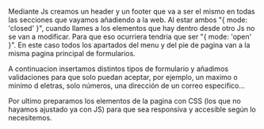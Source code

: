 Mediante Js creamos un header y un footer que va a ser el mismo en todas las secciones que vayamos añadiendo a la web. Al estar ambos "{ mode: 'closed' }", cuando llames a los elementos que hay dentro desde otro Js no se van a modificar. Para que eso ocurriera tendria que ser "{ mode: 'open' }". En este caso todos los apartados del menu y del pie de pagina van a la misma pagina principal de formularios.

A continuacion insertamos distintos tipos de formulario y añadimos validaciones para que solo puedan aceptar, por ejemplo, un maximo o minimo d eletras, solo números, una dirección de un correo especifico...

Por ultimo preparamos los elementos de la pagina con CSS (los que no hayamos ajustado ya con JS) para que sea responsiva y accesible según lo necesitemos.